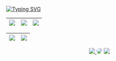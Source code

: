 
[![Typing SVG](https://readme-typing-svg.herokuapp.com/?color=88C0D0&size=35&center=true&vCenter=true&width=1000&lines=HELLO,+My+name+is+Ana+Karla+Santana;I'm+26+years+old;I'm+from+Brazil;I'm+Graduating+systems+Development;Be+Welcome!+:%29)](https://git.io/typing-svg)


<div align="center">  

  | ![](http://github-profile-summary-cards.vercel.app/api/cards/stats?username=anakarlasantana&theme=nord_dark) | ![](http://github-profile-summary-cards.vercel.app/api/cards/repos-per-language?username=anakarlasantana&hide=Html&theme=nord_dark) | ![](http://github-profile-summary-cards.vercel.app/api/cards/most-commit-language?username=anakarlasantana&theme=nord_dark) |
| :-: | :-: | :-: |

| ![](http://github-profile-summary-cards.vercel.app/api/cards/profile-details?username=anakarlasantana&theme=nord_dark) | ![](https://github-readme-streak-stats.herokuapp.com/?user=anakarlasantana&hide_border=true&date_format=M%20j%5B%2C%20Y%5D&background=2D3742&stroke=2D3742&ring=6bbbca&fire=6bbbca&currStreakNum=fff&sideNums=6bbbca&currStreakLabel=6bbbca&sideLabels=fff&dates=fff) |
| :-: | :-: |
  
  <div align="center"> 
<a href="https://www.tiktok.com/@anakarladev?lang=pt-BR" target="_blank"><img src="https://img.shields.io/badge/TikTok-000000?style=for-the-badge&logo=tiktok&logoColor=white"</a>
<a href="https://www.linkedin.com/in/anakarlasantana/" target="_blank"><img src="https://img.shields.io/badge/-LinkedIn-%230077B5?style=for-the-badge&logo=linkedin&logoColor=white" style="border-radius: 30px" target="_blank"></a> 
<a href = "mailto:ana.karla.p.santana@gmail.com"> <img src="https://img.shields.io/badge/Gmail-D14836?style=for-the-badge&logo=gmail&logoColor=white" target="_red"></a>
 </div>
